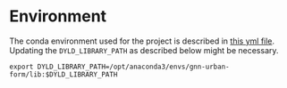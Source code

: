 # Environment

The conda environment used for the project is described in [this yml file](https://github.com/sdesabbata/gnn-urban-form/blob/main/utils/conda-env_gnn-urban-form.yml). Updating the `DYLD_LIBRARY_PATH` as described below might be necessary.

```shell
export DYLD_LIBRARY_PATH=/opt/anaconda3/envs/gnn-urban-form/lib:$DYLD_LIBRARY_PATH
```